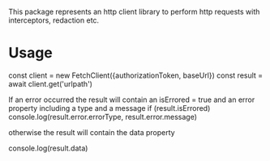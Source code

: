 This package represents an http client library to perform http requests with interceptors, redaction etc.

# Usage #
const client = new FetchClient({authorizationToken, baseUrl})
const result = await client.get('urlpath')

If an error occurred the result will contain an isErrored = true and an error property including a type and a message
if (result.isErrored)
  console.log(result.error.errorType, result.error.message)

otherwise the result will contain the data property

console.log(result.data)